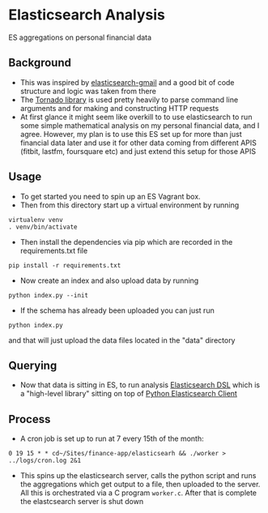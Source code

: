 # Elasticsearch Analysis
ES aggregations on personal financial data

## Background
* This was inspired by [elasticsearch-gmail](https://github.com/oliver006/elasticsearch-gmail)
and a good bit of code structure and logic was taken from there
* The [Tornado library](https://github.com/tornadoweb/tornado/) is used pretty heavily
to parse command line arguments and for making and constructing HTTP requests
* At first glance it might seem like overkill to to use elasticsearch to run some simple
mathematical analysis on my personal financial data, and I agree. However,
my plan is to use this ES set up for more than just financial data later and use it
for other data coming from different APIS (fitbit, lastfm, foursquare etc) and
just extend this setup for those APIS

## Usage
* To get started you need to spin up an ES Vagrant box.
* Then from this directory start up a virtual environment by running
```
virtualenv venv
. venv/bin/activate
```
* Then install the dependencies via pip which are recorded in the requirements.txt file
```
pip install -r requirements.txt
```
* Now create an index and also upload data by running
```
python index.py --init
```
* If the schema has already been uploaded you can just run
```
python index.py
```
and that will just upload the data files located in the "data" directory

## Querying
* Now that data is sitting in ES, to run analysis [Elasticsearch DSL](http://elasticsearch-dsl.readthedocs.org/en/latest/)
which is a "high-level library" sitting on top of [Python Elasticsearch Client](https://elasticsearch-py.readthedocs.org/en/master/)

## Process
* A cron job is set up to run at 7 every 15th of the month:
```
0 19 15 * * cd~/Sites/finance-app/elasticsearh && ./worker > ../logs/cron.log 2&1
```
* This spins up the elasticsearch server, calls the python script and runs the
aggregations which get output to a file, then uploaded to the server. All this
is orchestrated via a C program `worker.c`. After that is complete the elastcsearch
server is shut down
